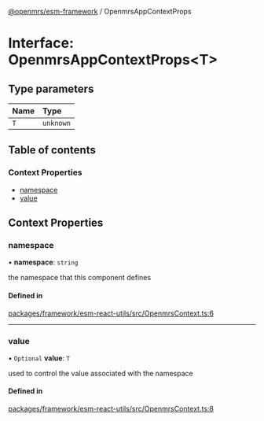 [@openmrs/esm-framework](../API.md) / OpenmrsAppContextProps

# Interface: OpenmrsAppContextProps<T\>

## Type parameters

| Name | Type |
| :------ | :------ |
| `T` | `unknown` |

## Table of contents

### Context Properties

- [namespace](OpenmrsAppContextProps.md#namespace)
- [value](OpenmrsAppContextProps.md#value)

## Context Properties

### namespace

• **namespace**: `string`

the namespace that this component defines

#### Defined in

[packages/framework/esm-react-utils/src/OpenmrsContext.ts:6](https://github.com/mccarthyaaron/openmrs-esm-core/blob/main/packages/framework/esm-react-utils/src/OpenmrsContext.ts#L6)

___

### value

• `Optional` **value**: `T`

used to control the value associated with the namespace

#### Defined in

[packages/framework/esm-react-utils/src/OpenmrsContext.ts:8](https://github.com/mccarthyaaron/openmrs-esm-core/blob/main/packages/framework/esm-react-utils/src/OpenmrsContext.ts#L8)
